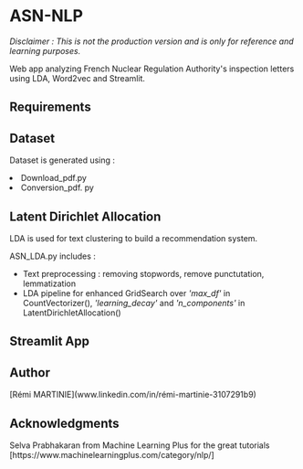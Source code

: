 <h1>ASN-NLP</h1>

*Disclaimer : This is not the production version and is only for reference and learning purposes.*

Web app analyzing French Nuclear Regulation Authority's inspection letters using LDA, Word2vec and Streamlit. 

<h2>Requirements</h2>

<h2>Dataset</h2>

Dataset is generated using :
<li>Download_pdf.py</li>
<li>Conversion_pdf. py</li>

<h2>Latent Dirichlet Allocation</h2>
LDA is used for text clustering to build a recommendation system.

ASN_LDA.py includes :
- Text preprocessing : removing stopwords, remove punctutation, lemmatization
- LDA pipeline for enhanced GridSearch over *'max_df'* in CountVectorizer(), *'learning_decay'* and *'n_components'* in LatentDirichletAllocation()


<h2>Streamlit App</h2>

<h2>Author</h2>
[Rémi MARTINIE](www.linkedin.com/in/rémi-martinie-3107291b9)


<h2>Acknowledgments</h2>
Selva Prabhakaran from Machine Learning Plus for the great tutorials [https://www.machinelearningplus.com/category/nlp/]
